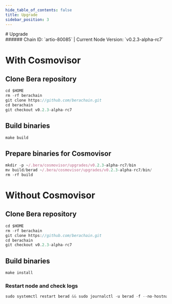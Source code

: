 ```yaml
---
hide_table_of_contents: false
title: Upgrade
sidebar_position: 3
---
```


<div class="h1-with-icon icon-bera">
# Upgrade
</div>
###### Chain ID: `artio-80085` | Current Node Version: `v0.2.3-alpha-rc7`

# With Cosmovisor
## Clone Bera repository
```js
cd $HOME
rm -rf berachain
git clone https://github.com/berachain.git
cd berachain
git checkout v0.2.3-alpha-rc7
 ```

## Build binaries
```js
make build
 ```

## Prepare binaries for Cosmovisor
```js
mkdir -p ~/.bera/cosmovisor/upgrades/v0.2.3-alpha-rc7/bin
mv build/berad ~/.bera/cosmovisor/upgrades/v0.2.3-alpha-rc7/bin/
rm -rf build
```

# Without Cosmovisor
## Clone Bera repository
```js
cd $HOME
rm -rf berachain
git clone https://github.com/berachain.git
cd berachain
git checkout v0.2.3-alpha-rc7
 ```

## Build binaries
```js
make install
 ```

### Restart node and check logs
```js
sudo systemctl restart berad && sudo journalctl -u berad -f --no-hostname -o cat
```
